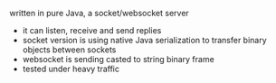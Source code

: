 written in pure Java, a socket/websocket server
- it can listen, receive and send replies
- socket version is using native Java serialization to transfer binary objects between sockets
- websocket is sending casted to string binary frame
- tested under heavy traffic
